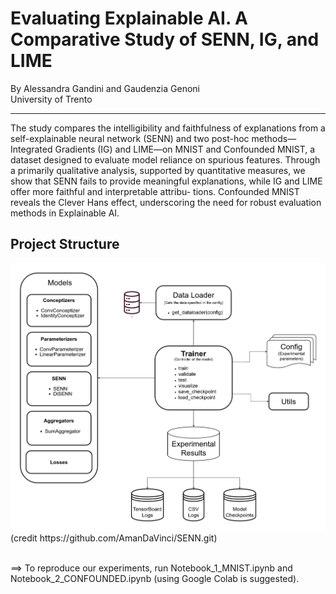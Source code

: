 # Evaluating Explainable AI. A Comparative Study of SENN, IG, and LIME
By Alessandra Gandini and Gaudenzia Genoni  
University of Trento
***

The study compares the intelligibility and faithfulness of explanations from a self-explainable neural
network (SENN) and two post-hoc methods—Integrated Gradients (IG) and LIME—on MNIST and
Confounded MNIST, a dataset designed to evaluate model reliance on spurious features. Through
a primarily qualitative analysis, supported by quantitative measures, we show that SENN fails to
provide meaningful explanations, while IG and LIME offer more faithful and interpretable attribu-
tions. Confounded MNIST reveals the Clever Hans effect, underscoring the need for robust evaluation
methods in Explainable AI.

## Project Structure
<img src="images/UML-SENN.png" alt="Project Structure" width="720">
(credit https://github.com/AmanDaVinci/SENN.git)

<br>
<br>

==> To reproduce our experiments, run Notebook_1_MNIST.ipynb and Notebook_2_CONFOUNDED.ipynb (using Google Colab is suggested).
